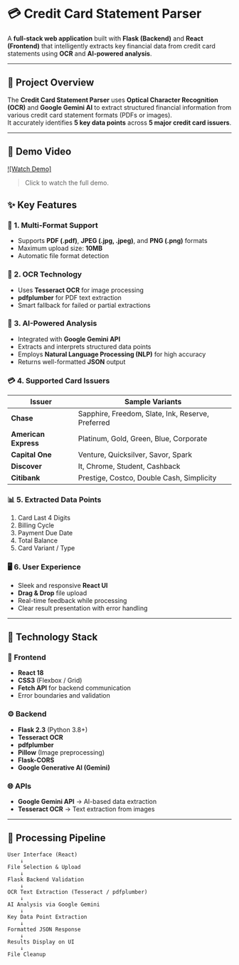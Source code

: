 # 💳 Credit Card Statement Parser

A **full-stack web application** built with **Flask (Backend)** and **React (Frontend)** that intelligently extracts key financial data from credit card statements using **OCR** and **AI-powered analysis**.

---

## 🚀 Project Overview

The **Credit Card Statement Parser** uses **Optical Character Recognition (OCR)** and **Google Gemini AI** to extract structured financial information from various credit card statement formats (PDFs or images).  
It accurately identifies **5 key data points** across **5 major credit card issuers**.

---
## 🎥 Demo Video

[![Watch Demo]](https://github.com/Zahidsayyed08/Credit_card/releases/download/demo/demo.mp4)
> Click to watch the full demo.

## ✨ Key Features

### 🧾 1. Multi-Format Support
- Supports **PDF (.pdf)**, **JPEG (.jpg, .jpeg)**, and **PNG (.png)** formats  
- Maximum upload size: **10MB**
- Automatic file format detection

### 🧠 2. OCR Technology
- Uses **Tesseract OCR** for image processing  
- **pdfplumber** for PDF text extraction  
- Smart fallback for failed or partial extractions

### 🤖 3. AI-Powered Analysis
- Integrated with **Google Gemini API**  
- Extracts and interprets structured data points  
- Employs **Natural Language Processing (NLP)** for high accuracy  
- Returns well-formatted **JSON** output

### 💳 4. Supported Card Issuers
| Issuer | Sample Variants |
|--------|------------------|
| **Chase** | Sapphire, Freedom, Slate, Ink, Reserve, Preferred |
| **American Express** | Platinum, Gold, Green, Blue, Corporate |
| **Capital One** | Venture, Quicksilver, Savor, Spark |
| **Discover** | It, Chrome, Student, Cashback |
| **Citibank** | Prestige, Costco, Double Cash, Simplicity |

### 📊 5. Extracted Data Points
1. Card Last 4 Digits  
2. Billing Cycle  
3. Payment Due Date  
4. Total Balance  
5. Card Variant / Type  

### 🖥️ 6. User Experience
- Sleek and responsive **React UI**
- **Drag & Drop** file upload  
- Real-time feedback while processing  
- Clear result presentation with error handling  

---

## 🧩 Technology Stack

### 🎨 Frontend
- **React 18**
- **CSS3** (Flexbox / Grid)
- **Fetch API** for backend communication
- Error boundaries and validation

### ⚙️ Backend
- **Flask 2.3** (Python 3.8+)
- **Tesseract OCR**
- **pdfplumber**
- **Pillow** (Image preprocessing)
- **Flask-CORS**
- **Google Generative AI (Gemini)**

### 🌐 APIs
- **Google Gemini API** → AI-based data extraction  
- **Tesseract OCR** → Text extraction from images  

---

## 🔁 Processing Pipeline

```plaintext
User Interface (React)
    ↓
File Selection & Upload
    ↓
Flask Backend Validation
    ↓
OCR Text Extraction (Tesseract / pdfplumber)
    ↓
AI Analysis via Google Gemini
    ↓
Key Data Point Extraction
    ↓
Formatted JSON Response
    ↓
Results Display on UI
    ↓
File Cleanup
